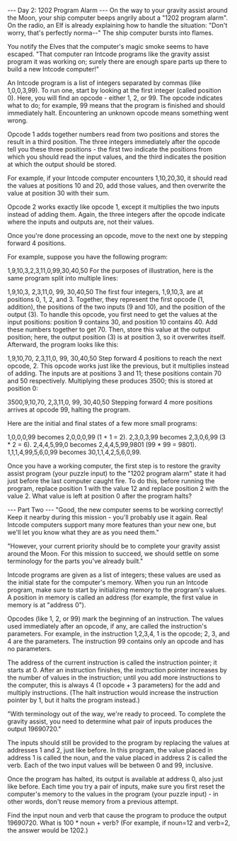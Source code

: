 --- Day 2: 1202 Program Alarm ---
On the way to your gravity assist around the Moon, your ship computer
beeps angrily about a "1202 program alarm". On the radio, an Elf is
already explaining how to handle the situation: "Don't worry, that's
perfectly norma--" The ship computer bursts into flames.

You notify the Elves that the computer's magic smoke seems to have
escaped. "That computer ran Intcode programs like the gravity assist
program it was working on; surely there are enough spare parts up
there to build a new Intcode computer!"

An Intcode program is a list of integers separated by commas (like
1,0,0,3,99). To run one, start by looking at the first integer (called
position 0). Here, you will find an opcode - either 1, 2, or 99. The
opcode indicates what to do; for example, 99 means that the program is
finished and should immediately halt. Encountering an unknown opcode
means something went wrong.

Opcode 1 adds together numbers read from two positions and stores the
result in a third position. The three integers immediately after the
opcode tell you these three positions - the first two indicate the
positions from which you should read the input values, and the third
indicates the position at which the output should be stored.

For example, if your Intcode computer encounters 1,10,20,30, it should
read the values at positions 10 and 20, add those values, and then
overwrite the value at position 30 with their sum.

Opcode 2 works exactly like opcode 1, except it multiplies the two
inputs instead of adding them. Again, the three integers after the
opcode indicate where the inputs and outputs are, not their values.

Once you're done processing an opcode, move to the next one by
stepping forward 4 positions.

For example, suppose you have the following program:

1,9,10,3,2,3,11,0,99,30,40,50
For the purposes of illustration, here is the same program split into
multiple lines:

1,9,10,3,
2,3,11,0,
99,
30,40,50
The first four integers, 1,9,10,3, are at positions 0, 1, 2,
and 3. Together, they represent the first opcode (1, addition), the
positions of the two inputs (9 and 10), and the position of the output
(3). To handle this opcode, you first need to get the values at the
input positions: position 9 contains 30, and position 10
contains 40. Add these numbers together to get 70. Then, store this
value at the output position; here, the output position (3) is at
position 3, so it overwrites itself. Afterward, the program looks like
this:

1,9,10,70,
2,3,11,0,
99,
30,40,50
Step forward 4 positions to reach the next opcode, 2. This opcode
works just like the previous, but it multiplies instead of adding. The
inputs are at positions 3 and 11; these positions contain 70 and 50
respectively. Multiplying these produces 3500; this is stored at
position 0:

3500,9,10,70,
2,3,11,0,
99,
30,40,50
Stepping forward 4 more positions arrives at opcode 99, halting the program.

Here are the initial and final states of a few more small programs:

1,0,0,0,99 becomes 2,0,0,0,99 (1 + 1 = 2).
2,3,0,3,99 becomes 2,3,0,6,99 (3 * 2 = 6).
2,4,4,5,99,0 becomes 2,4,4,5,99,9801 (99 * 99 = 9801).
1,1,1,4,99,5,6,0,99 becomes 30,1,1,4,2,5,6,0,99.


Once you have a working computer, the first step is to restore the
gravity assist program (your puzzle input) to the "1202 program alarm"
state it had just before the last computer caught fire. To do this,
before running the program, replace position 1 with the value 12 and
replace position 2 with the value 2. What value is left at position 0
after the program halts?


--- Part Two ---
"Good, the new computer seems to be working correctly! Keep it nearby
during this mission - you'll probably use it again. Real Intcode
computers support many more features than your new one, but we'll let
you know what they are as you need them."

"However, your current priority should be to complete your gravity
assist around the Moon. For this mission to succeed, we should settle
on some terminology for the parts you've already built."

Intcode programs are given as a list of integers; these values are
used as the initial state for the computer's memory. When you run an
Intcode program, make sure to start by initializing memory to the
program's values. A position in memory is called an address (for
example, the first value in memory is at "address 0").

Opcodes (like 1, 2, or 99) mark the beginning of an instruction. The
values used immediately after an opcode, if any, are called the
instruction's parameters. For example, in the instruction 1,2,3,4, 1
is the opcode; 2, 3, and 4 are the parameters. The instruction 99
contains only an opcode and has no parameters.

The address of the current instruction is called the instruction
pointer; it starts at 0. After an instruction finishes, the
instruction pointer increases by the number of values in the
instruction; until you add more instructions to the computer, this is
always 4 (1 opcode + 3 parameters) for the add and multiply
instructions. (The halt instruction would increase the instruction
pointer by 1, but it halts the program instead.)

"With terminology out of the way, we're ready to proceed. To complete
the gravity assist, you need to determine what pair of inputs produces
the output 19690720."

The inputs should still be provided to the program by replacing the
values at addresses 1 and 2, just like before. In this program, the
value placed in address 1 is called the noun, and the value placed in
address 2 is called the verb. Each of the two input values will be
between 0 and 99, inclusive.

Once the program has halted, its output is available at address 0,
also just like before. Each time you try a pair of inputs, make sure
you first reset the computer's memory to the values in the program
(your puzzle input) - in other words, don't reuse memory from a
previous attempt.

Find the input noun and verb that cause the program to produce the
output 19690720. What is 100 * noun + verb? (For example, if noun=12
and verb=2, the answer would be 1202.)
